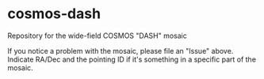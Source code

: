 # cosmos-dash
Repository for the wide-field COSMOS "DASH" mosaic

If you notice a problem with the mosaic, please file an "Issue" above.  Indicate RA/Dec and the pointing ID if it's something in a specific part of the mosaic.
